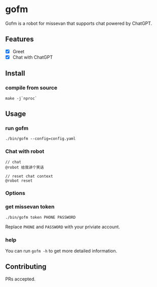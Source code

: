 # gofm
Gofm is a robot for missevan that supports chat powered by ChatGPT.

## Features
- [x] Greet
- [x] Chat with ChatGPT

## Install
### compile from source
```
make -j`nproc`
```

## Usage
### run gofm
```
./bin/gofm --config=config.yaml
```
### Chat with robot
```
// chat
@robot 给我讲个笑话

// reset chat context
@robot reset
```
### Options
### get missevan token
```
./bin/gofm token PHONE PASSWORD
```
Replace `PHONE` and `PASSWORD` with your priviate account.
### help
You can run `gofm -h` to get more detailed information.

## Contributing
PRs accepted.